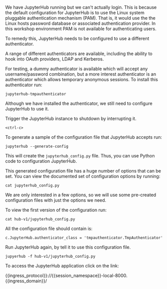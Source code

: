 We have JupyterHub running but we can't actually login. This is because the default configuration for JupyterHub is to use the Linux system pluggable authentication mechanism (PAM). That is, it would use the the Linux hosts password database or associated authentication provider. In this workshop environment PAM is not available for authenticating users.

To remedy this, JupyterHub needs to be configured to use a different authenticator.

A range of different authenticators are available, including the ability to hook into OAuth providers, LDAP and Kerberos.

For testing, a dummy authenticator is available which will accept any username/password combination, but a more interest authenticator is an authenticator which allows temporary anonymous sessions. To install this authenticator run:

```execute
jupyterhub-tmpauthenticator
```

Although we have installed the authenticator, we still need to configure JupyterHub to use it.

Trigger the JupyterHub instance to shutdown by interrupting it.

```execute
<ctrl-c>
```

To generate a sample of the configuration file that JupyterHub accepts run:

```execute
jupyterhub --generate-config
```

This will create the ``jupyterhub_config.py`` file. Thus, you can use Python code to configuration JupyterHub.

This generated configuration file has a huge number of options that can be set. You can view the documented set of configuration options by running:

```execute
cat jupyterhub_config.py
```

We are only interested in a few options, so we will use some pre-created configuration files with just the options we need.

To view the first version of the configuration run:

```execute
cat hub-v1/jupyterhub_config.py
```

All the configuration file should contain is:

```
c.JupyterHub.authenticator_class = 'tmpauthenticator.TmpAuthenticator'
```

Run JupyterHub again, by tell it to use this configuration file.

```
jupyerhub -f hub-v1/jupyterhub_config.py
```

To access the JupyterHub application click on the link:

{{ingress_protocol}}://{{session_namespace}}-local-8000.{{ingress_domain}}/
